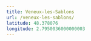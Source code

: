 ```yaml
---
title: Veneux-les-Sablons
url: /veneux-les-sablons/
latitude: 48.378076
longitude: 2.7950036000000003
---
```

